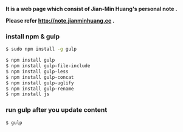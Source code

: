 **It is a web page which consist of Jian-Min Huang's personal note .**


**Please refer http://note.jianminhuang.cc .**

### install npm & gulp
```sh
$ sudo npm install -g gulp

$ npm install gulp
$ npm install gulp-file-include
$ npm install gulp-less
$ npm install gulp-concat
$ npm install gulp-uglify
$ npm install gulp-rename
$ npm install js
```

### run gulp after you update content
```sh
$ gulp
```